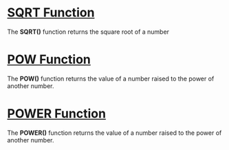 
# [SQRT Function](https://www.w3schools.com/sql/func_mysql_sqrt.asp)

The **SQRT()** function returns the square root of a number

#  [POW Function](https://www.w3schools.com/sql/func_mysql_pow.asp)

The **POW()** function returns the value of a number raised to the power of another number.

# [POWER Function](https://www.w3schools.com/sql/func_mysql_power.asp)

The **POWER()** function returns the value of a number raised to the power of another number.
